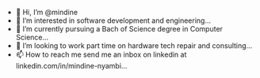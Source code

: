 - 👋 Hi, I’m @mindine
- 👀 I’m interested in software development and engineering...
- 🌱 I’m currently pursuing a Bach of Science degree in Computer Science...
- 💞️ I’m looking to work part time on hardware tech repair and consulting...
- 📫 How to reach me send me an inbox on linkedin at linkedin.com/in/mindine-nyambi...

<!---
mindine/mindine is a ✨ special ✨ repository because its `README.md` (this file) appears on your GitHub profile.
You can click the Preview link to take a look at your changes.
--->
